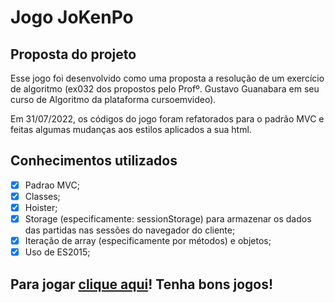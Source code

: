 # Jogo JoKenPo

## Proposta do projeto

Esse jogo foi desenvolvido como uma proposta a resolução de um exercício de algoritmo (ex032 dos propostos pelo Profº. Gustavo Guanabara em seu curso de Algoritmo da plataforma cursoemvideo).

Em 31/07/2022, os códigos do jogo foram refatorados para o padrão MVC e feitas algumas mudanças aos estilos aplicados a sua html.

## Conhecimentos utilizados
- [x] Padrao MVC;
- [x] Classes;
- [x] Hoister;
- [x] Storage (especificamente: sessionStorage) para armazenar os dados das partidas nas sessões do navegador do cliente;
- [x] Iteração de array (especificamente por métodos) e objetos;
- [x] Uso de ES2015;

## Para jogar [clique aqui](https://emvalencaf.github.io/jokenpo/)! Tenha bons jogos!